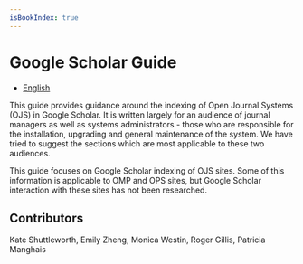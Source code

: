 ```yaml
---
isBookIndex: true
---
```

# Google Scholar Guide

- [English](en/)

This guide provides guidance around the indexing of Open Journal Systems (OJS) in Google Scholar. It is written largely for an audience of journal managers as well as systems administrators - those who are responsible for the installation, upgrading and general maintenance of the system. We have tried to suggest the sections which are most applicable to these two audiences.

This guide focuses on Google Scholar indexing of OJS sites. Some of this information is applicable to OMP and OPS sites, but Google Scholar interaction with these sites has not been researched.

## Contributors

Kate Shuttleworth, Emily Zheng, Monica Westin, Roger Gillis, Patricia Manghais